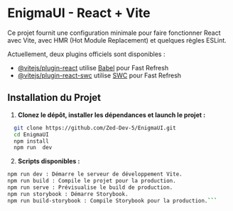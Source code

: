 # EnigmaUI - React + Vite

Ce projet fournit une configuration minimale pour faire fonctionner React avec Vite, avec HMR (Hot Module Replacement) et quelques règles ESLint.

Actuellement, deux plugins officiels sont disponibles :

- [@vitejs/plugin-react](https://github.com/vitejs/vite-plugin-react/blob/main/packages/plugin-react/README.md) utilise [Babel](https://babeljs.io/) pour Fast Refresh
- [@vitejs/plugin-react-swc](https://github.com/vitejs/vite-plugin-react-swc) utilise [SWC](https://swc.rs/) pour Fast Refresh

## Installation du Projet

1. **Clonez le dépôt, installer les dépendances et launch le projet :**

```bash
  git clone https://github.com/Zed-Dev-5/EnigmaUI.git
  cd EnigmaUI
  npm install
  npm run  dev
```

2. **Scripts disponibles :**

````bash
npm run dev : Démarre le serveur de développement Vite.
npm run build : Compile le projet pour la production.
npm run serve : Prévisualise le build de production.
npm run storybook : Démarre Storybook.
npm run build-storybook : Compile Storybook pour la production.```
````
